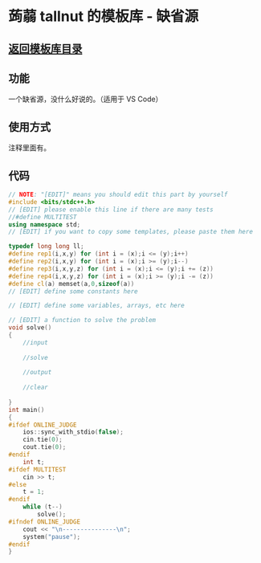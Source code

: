 # 蒟蒻 tallnut 的模板库 - 缺省源

## [返回模板库目录](https://tallnutliu.github.io/My-Blog/2025/02/15/My-Templates-(Chinese-version).html)

## 功能
一个缺省源，没什么好说的。（适用于 VS Code）

## 使用方式
注释里面有。

## 代码
```cpp
// NOTE: "[EDIT]" means you should edit this part by yourself
#include <bits/stdc++.h>
// [EDIT] please enable this line if there are many tests
//#define MULTITEST
using namespace std;
// [EDIT] if you want to copy some templates, please paste them here

typedef long long ll;
#define rep1(i,x,y) for (int i = (x);i <= (y);i++)
#define rep2(i,x,y) for (int i = (x);i >= (y);i--)
#define rep3(i,x,y,z) for (int i = (x);i <= (y);i += (z))
#define rep4(i,x,y,z) for (int i = (x);i >= (y);i -= (z))
#define cl(a) memset(a,0,sizeof(a))
// [EDIT] define some constants here

// [EDIT] define some variables, arrays, etc here

// [EDIT] a function to solve the problem
void solve()
{
    //input
    
    //solve
    
    //output
    
    //clear
    
}
int main()
{
#ifdef ONLINE_JUDGE
    ios::sync_with_stdio(false);
    cin.tie(0);
    cout.tie(0);
#endif
    int t;
#ifdef MULTITEST
    cin >> t;
#else
    t = 1;
#endif
    while (t--)
        solve();
#ifndef ONLINE_JUDGE
    cout << "\n---------------\n";
    system("pause");
#endif
}
```
